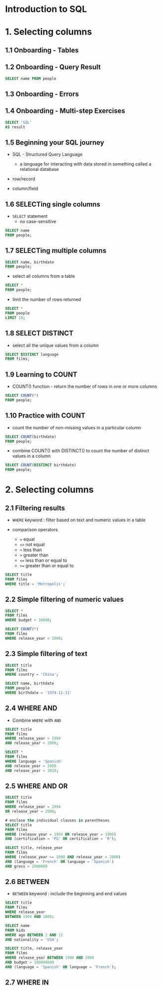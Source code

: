 Introduction to SQL
===================

# 1. Selecting columns

## 1.1 Onboarding - Tables

## 1.2 Onboarding - Query Result

```SQL
SELECT name FROM people
```

## 1.3 Onboarding - Errors

## 1.4 Onboarding - Multi-step Exercises

```SQL
SELECT 'SQL'
AS result
```

## 1.5 Beginning your SQL journey

* SQL - Structured Query Language

    * a language for interacting with data stored in something called a relational database

* row/record

* column/field

## 1.6 SELECTing single columns

* `SELECT` statement
    * no case-sensitive

```SQL
SELECT name
FROM people;
```

## 1.7 SELECTing multiple columns

```SQL
SELECT name, birthdate
FROM people;
```

* select all columns from a table

```SQL
SELECT *
FROM people;
```

* limit the number of rows returned

```SQL
SELECT *
FROM people
LIMIT 10;
```

## 1.8 SELECT DISTINCT

* select all the unique values from a column

```SQL
SELECT DISTINCT language
FROM films;
```

## 1.9 Learning to COUNT

* COUNT() function - return the number of rows in one or more columns

```SQL
SELECT COUNT(*)
FROM people;
```

## 1.10 Practice with COUNT

* count the number of non-missing values in a particular column

```SQL
SELECT COUNT(birthdate)
FROM people;
```

* combine COUNT() with DISTINCT() to count the number of distinct values in a column

```SQL
SELECT COUNT(DISTINCT birthdate)
FROM people;
```

# 2. Selecting columns

## 2.1 Filtering results

* `WHERE` keyword : filter based on text and numeric values in a table

*  comparison operators
    * `=` equal
    * `<>` not equal
    * `<` less than
    * `>` greater than
    * `<=` less than or equal to
    * `>=` greater than or equal to

```SQL
SELECT title
FROM films
WHERE title = 'Metropolis';
```
## 2.2 Simple filtering of numeric values

```SQL
SELECT *
FROM films
WHERE budget > 10000;
```

```SQL
SELECT COUNT(*)
FROM films
WHERE release_year < 2000;
```

## 2.3 Simple filtering of text

```SQL
SELECT title
FROM films
WHERE country = 'China';
```

```SQL
SELECT name, birthdate
FROM people
WHERE birthdate = '1974-11-11'
```

## 2.4 WHERE AND

* Combine `WHERE` with `AND`

```SQL
SELECT title
FROM films
WHERE release_year > 1994
AND release_year < 2000;
```

```SQL
SELECT *
FROM films
WHERE language = 'Spanish'
AND release_year > 2000
AND release_year < 2010;
```

## 2.5 WHERE AND OR

```SQL
SELECT title
FROM films
WHERE release_year = 1994
OR release_year = 2000;
```

```SQL
# enclose the individual clauses in parentheses
SELECT title
FROM films
WHERE (release_year = 1994 OR release_year = 1995)
AND (certification = 'PG' OR certification = 'R');
```

```SQL
SELECT title, release_year
FROM films
WHERE (release_year >= 1990 AND release_year < 2000)
AND (language = 'French' OR language = 'Spanish')
AND gross > 2000000
```

## 2.6 BETWEEN

* `BETWEEN` keyword : include the beginning and end values

```SQL
SELECT title
FROM films
WHERE release_year
BETWEEN 1994 AND 2000;
```

```SQL
SELECT name
FROM kids
WHERE age BETWEEN 2 AND 12
AND nationality = 'USA';
```

```SQL
SELECT title, release_year
FROM films
WHERE release_year BETWEEN 1990 AND 2000
AND budget > 100000000
AND (language = 'Spanish' OR language = 'French');
```

## 2.7 WHERE IN









